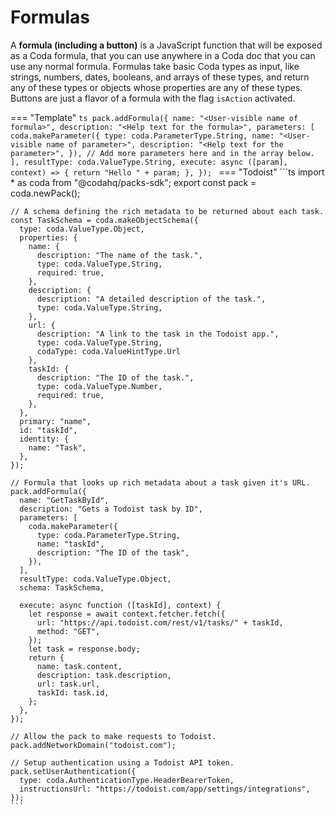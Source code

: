 # Formulas

A **formula (including a button)** is a JavaScript function that will be exposed as a Coda formula, that you can use anywhere in a Coda doc that you can use any normal formula. Formulas take basic Coda types as input, like strings, numbers, dates, booleans, and arrays of these types, and return any of these types or objects whose properties are any of these types. Buttons are just a flavor of a formula with the flag `isAction` activated.

=== "Template"
    ```ts
    pack.addFormula({
      name: "<User-visible name of formula>",
      description: "<Help text for the formula>",
      parameters: [
        coda.makeParameter({
          type: coda.ParameterType.String,
          name: "<User-visible name of parameter>",
          description: "<Help text for the parameter>",
        }),
        // Add more parameters here and in the array below.
      ],
      resultType: coda.ValueType.String,
      execute: async ([param], context) => {
        return "Hello " + param;
      },
    });
    ```
=== "Todoist"
    ```ts
    import * as coda from "@codahq/packs-sdk";
    export const pack = coda.newPack();

    // A schema defining the rich metadata to be returned about each task.
    const TaskSchema = coda.makeObjectSchema({
      type: coda.ValueType.Object,
      properties: {
        name: {
          description: "The name of the task.",
          type: coda.ValueType.String,
          required: true,
        },
        description: {
          description: "A detailed description of the task.",
          type: coda.ValueType.String,
        },
        url: {
          description: "A link to the task in the Todoist app.",
          type: coda.ValueType.String,
          codaType: coda.ValueHintType.Url
        },
        taskId: {
          description: "The ID of the task.",
          type: coda.ValueType.Number,
          required: true,
        },
      },
      primary: "name",
      id: "taskId",
      identity: {
        name: "Task",
      },
    });

    // Formula that looks up rich metadata about a task given it's URL.
    pack.addFormula({
      name: "GetTaskById",
      description: "Gets a Todoist task by ID",
      parameters: [
        coda.makeParameter({
          type: coda.ParameterType.String,
          name: "taskId",
          description: "The ID of the task",
        }),
      ],
      resultType: coda.ValueType.Object,
      schema: TaskSchema,

      execute: async function ([taskId], context) {
        let response = await context.fetcher.fetch({
          url: "https://api.todoist.com/rest/v1/tasks/" + taskId,
          method: "GET",
        });
        let task = response.body;
        return {
          name: task.content,
          description: task.description,
          url: task.url,
          taskId: task.id,
        };
      },
    });

    // Allow the pack to make requests to Todoist.
    pack.addNetworkDomain("todoist.com");

    // Setup authentication using a Todoist API token.
    pack.setUserAuthentication({
      type: coda.AuthenticationType.HeaderBearerToken,
      instructionsUrl: "https://todoist.com/app/settings/integrations",
    });
    ```
